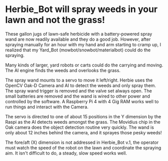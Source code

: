 # Herbie_Bot will spray weeds in your lawn and not the grass! 

These gallon jugs of lawn-safe herbicide with a battery-powered spray wand are now readily available and they do a good job. However, after spraying manually for an hour with my hand and arm starting to cramp up, I realized that my Yard_Bot (mowbot/snowbot/materialbot) could do the spraying.

Many kinds of larger, yard robots or carts could do the carrying and moving. The AI engine finds the weeds and overlooks the grass.

The spray wand mounts to a servo to move it left/right. Herbie uses the OpenCV Oak-D Camera and AI to detect the weeds and only spray them. The spray wand trigger is removed and the valve set always open. The small batteries are removed and the wand is wired to other power and controlled by the software. A Raspberry Pi 4 with 4 Gig RAM works well to run things and interact with the Camera.

The servo is directed to one of about 15 positions in the Y dimension by the Raspi as the AI detects weeds amongst the grass. The Movidius chip in the Oak camera does the object detection routine very quickly. The wand is only about 12 inches behind the camera, and it sprayes those pesky weeds!

The fore/aft (X) dimension is not addressed in Herbie_Bot v.1, the operator must watch the speed of the robot on the lawn and coordinate the spraying aim. It isn't difficult to do, a steady, slow speed works well. 
